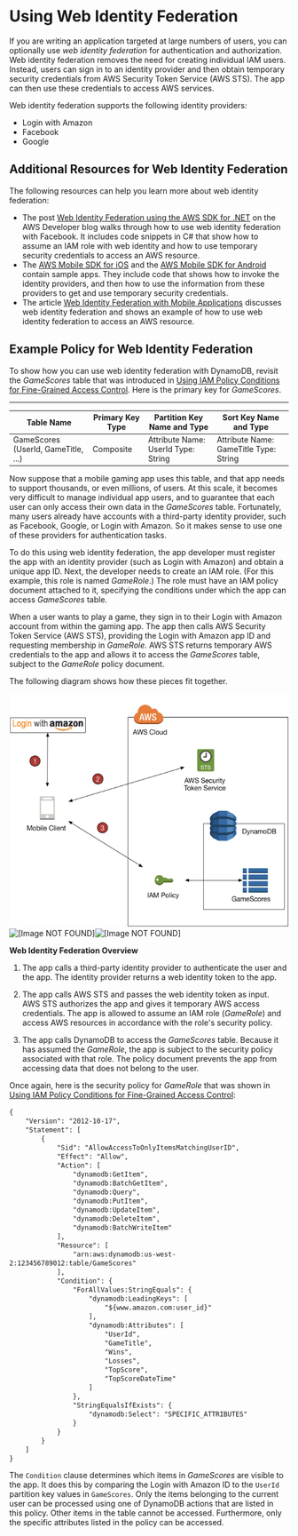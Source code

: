 # Using Web Identity Federation<a name="WIF"></a>

If you are writing an application targeted at large numbers of users, you can optionally use *web identity federation* for authentication and authorization\. Web identity federation removes the need for creating individual IAM users\. Instead, users can sign in to an identity provider and then obtain temporary security credentials from AWS Security Token Service \(AWS STS\)\. The app can then use these credentials to access AWS services\.

Web identity federation supports the following identity providers:
+ Login with Amazon
+ Facebook
+ Google

## Additional Resources for Web Identity Federation<a name="WIF.AdditionalResources"></a>

The following resources can help you learn more about web identity federation:
+ The post [Web Identity Federation using the AWS SDK for \.NET](http://aws.amazon.com/blogs/developer/web-identity-federation-using-the-aws-sdk-for-net) on the AWS Developer blog walks through how to use web identity federation with Facebook\. It includes code snippets in C\# that show how to assume an IAM role with web identity and how to use temporary security credentials to access an AWS resource\.
+ The [AWS Mobile SDK for iOS](https://aws.amazon.com/sdkforios/) and the [AWS Mobile SDK for Android](https://aws.amazon.com/sdkforandroid/) contain sample apps\. They include code that shows how to invoke the identity providers, and then how to use the information from these providers to get and use temporary security credentials\.
+ The article [Web Identity Federation with Mobile Applications](https://aws.amazon.com/articles/4617974389850313) discusses web identity federation and shows an example of how to use web identity federation to access an AWS resource\.

## Example Policy for Web Identity Federation<a name="WIF.Example"></a>

To show how you can use web identity federation with DynamoDB, revisit the *GameScores* table that was introduced in [Using IAM Policy Conditions for Fine\-Grained Access Control](specifying-conditions.md)\. Here is the primary key for *GameScores*\.


****  

| Table Name | Primary Key Type | Partition Key Name and Type | Sort Key Name and Type | 
| --- | --- | --- | --- | 
| GameScores \(UserId, GameTitle, \.\.\.\) | Composite | Attribute Name: UserId Type: String | Attribute Name: GameTitle Type: String | 

Now suppose that a mobile gaming app uses this table, and that app needs to support thousands, or even millions, of users\. At this scale, it becomes very difficult to manage individual app users, and to guarantee that each user can only access their own data in the *GameScores* table\. Fortunately, many users already have accounts with a third\-party identity provider, such as Facebook, Google, or Login with Amazon\. So it makes sense to use one of these providers for authentication tasks\.

To do this using web identity federation, the app developer must register the app with an identity provider \(such as Login with Amazon\) and obtain a unique app ID\. Next, the developer needs to create an IAM role\. \(For this example, this role is named *GameRole*\.\) The role must have an IAM policy document attached to it, specifying the conditions under which the app can access *GameScores* table\.

When a user wants to play a game, they sign in to their Login with Amazon account from within the gaming app\. The app then calls AWS Security Token Service \(AWS STS\), providing the Login with Amazon app ID and requesting membership in *GameRole*\. AWS STS returns temporary AWS credentials to the app and allows it to access the *GameScores* table, subject to the *GameRole* policy document\.

The following diagram shows how these pieces fit together\.

![\[Image NOT FOUND\]](./images/wif-overview.png)![\[Image NOT FOUND\]](./)![\[Image NOT FOUND\]](./)

**Web Identity Federation Overview**

1. The app calls a third\-party identity provider to authenticate the user and the app\. The identity provider returns a web identity token to the app\.

1. The app calls AWS STS and passes the web identity token as input\. AWS STS authorizes the app and gives it temporary AWS access credentials\. The app is allowed to assume an IAM role \(*GameRole*\) and access AWS resources in accordance with the role's security policy\.

1. The app calls DynamoDB to access the *GameScores* table\. Because it has assumed the *GameRole*, the app is subject to the security policy associated with that role\. The policy document prevents the app from accessing data that does not belong to the user\.

Once again, here is the security policy for *GameRole* that was shown in [Using IAM Policy Conditions for Fine\-Grained Access Control](specifying-conditions.md):

```
{
    "Version": "2012-10-17",
    "Statement": [
        {
            "Sid": "AllowAccessToOnlyItemsMatchingUserID",
            "Effect": "Allow",
            "Action": [
                "dynamodb:GetItem",
                "dynamodb:BatchGetItem",
                "dynamodb:Query",
                "dynamodb:PutItem",
                "dynamodb:UpdateItem",
                "dynamodb:DeleteItem",
                "dynamodb:BatchWriteItem"
            ],
            "Resource": [
                "arn:aws:dynamodb:us-west-2:123456789012:table/GameScores"
            ],
            "Condition": {
                "ForAllValues:StringEquals": {
                    "dynamodb:LeadingKeys": [
                        "${www.amazon.com:user_id}"
                    ],
                    "dynamodb:Attributes": [
                        "UserId",
                        "GameTitle",
                        "Wins",
                        "Losses",
                        "TopScore",
                        "TopScoreDateTime"
                    ]
                },
                "StringEqualsIfExists": {
                    "dynamodb:Select": "SPECIFIC_ATTRIBUTES"
                }
            }
        }
    ]
}
```

The `Condition` clause determines which items in *GameScores* are visible to the app\. It does this by comparing the Login with Amazon ID to the `UserId` partition key values in `GameScores`\. Only the items belonging to the current user can be processed using one of DynamoDB actions that are listed in this policy\. Other items in the table cannot be accessed\. Furthermore, only the specific attributes listed in the policy can be accessed\.